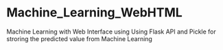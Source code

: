 # Machine_Learning_WebHTML

Machine Learning with Web Interface using Using Flask API and Pickle for stroring the predicted value from Machine Learning
